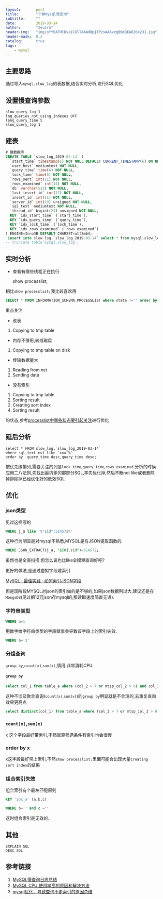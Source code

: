 ```yaml
---
layout:       post
title:        "干掉mysql慢查询"
subtitle:     ""
date:         2019-03-14
author:       "Zeusro"
header-img:   "img/oYYBAFHlDveICOlTAAWdBpjTP2sAAAvzgB9mBEABZ0e231.jpg"
header-mask:  0.3
catalog:      true
tags:
    - mysql
---
```


## 主要思路

通过导入`mysql.slow_log`的表数据,结合实时分析,进行SQL优化


## 设置慢查询参数

```
slow_query_log 1
log_queries_not_using_indexes OFF
long_query_time 5
slow_query_log 1  
```

## 建表

```SQL
# 建数据库
CREATE TABLE `slow_log_2019-03-14` (
  `start_time` timestamp(6) NOT NULL DEFAULT CURRENT_TIMESTAMP(6) ON UPDATE CURRENT_TIMESTAMP(6),
  `user_host` mediumtext NOT NULL,
  `query_time` time(6) NOT NULL,
  `lock_time` time(6) NOT NULL,
  `rows_sent` int(11) NOT NULL,
  `rows_examined` int(11) NOT NULL,
  `db` varchar(512) NOT NULL,
  `last_insert_id` int(11) NOT NULL,
  `insert_id` int(11) NOT NULL,
  `server_id` int(10) unsigned NOT NULL,
  `sql_text` mediumtext NOT NULL,
  `thread_id` bigint(21) unsigned NOT NULL,
  KEY `idx_start_time` (`start_time`),
  KEY `idx_query_time` (`query_time`),
  KEY `idx_lock_time` (`lock_time`),
  KEY `idx_rows_examined` (`rows_examined`)
) ENGINE=InnoDB DEFAULT CHARSET=utf8mb4;
 insert into slow_log.`slow_log_2019-03-14` select * from mysql.slow_log;
-- truncate table mysql.slow_log ;

```

## 实时分析

* 查看有哪些线程正在执行

    show processlist;

相比`show processlist;`我比较喜欢用

```SQL
SELECT * FROM INFORMATION_SCHEMA.PROCESSLIST where state !='' order by state,time desc,command ;
```

重点关注

- 改表

1. Copying to tmp table	

- 内存不够用,转成磁盘

1. Copying to tmp table on disk	

- 传输数据量大

1. Reading from net
1. Sending data

- 没有索引

1. Copying to tmp table
1. Sorting result
1. Creating sort index
1. Sorting result

的状态,参考[processlist中哪些状态要引起关注](https://www.kancloud.cn/thinkphp/mysql-faq/47446)进行优化


## 延后分析

```
select * FROM slow_log.`slow_log_2019-03-14` 
where sql_text not like 'xxx`%'
order by  query_time desc,query_time desc;
```

按优先级排列,需要关注的列是`lock_time`,`query_time`,`rows_examined`.分析的时候应用二八法则,先找出最坑爹的那部分SQL,率先优化掉,然后不断not like或者删除掉排除掉已经优化好的低效SQL.

## 优化

### json类型

见过这样写的

```SQL
WHERE j_a like '%"sid":514572%'
```

这种行为明显是对mysql不熟悉,MYSQL是有JSON提取函数的.

```SQL
WHERE JSON_EXTRACT(j_a, "$[0].sid")=514572;
```

虽然也是全表扫描,但怎么说也比like全模糊查询好吧?

更好的做法,是通过虚拟字段建索引

[MySQL · 最佳实践 · 如何索引JSON字段](http://mysql.taobao.org/monthly/2017/12/09/)

但是现阶段MYSQL对json的索引做的是不够的,如果json数据列过大,建议还是存`MongoDB`(见过把12万json存mysql的,那读取速度简直无语).

### 字符串类型

```SQL
WHERE a=1
```

用数字给字符串类型的字段赋值会导致该字段上的索引失效.

```SQL
WHERE a='1'
```

### 分组查询

`group by`,`count(x)`,`sum(x)`,慎用.非常消耗CPU

#### `group by`

```SQL
select col_1 from table_a where (col_2 > 7 or mtsp_col_2 > 0) and col_3 = 1 group by col_1
```

这种不涉及聚合查询(`count(x)`,`sum(x)`)的`group by`明显就是不合理的,去重复查询效果更高点

```SQL
select distinct(col_1) from table_a where (col_2 > 7 or mtsp_col_2 > 0) and col_3 = 1 limit xxx;
```

### `count(x)`,`sum(x)`

x 这个字段最好带索引,不然就算筛选条件有索引也会很慢

### order by x

x这字段最好带上索引,不然`show processlist;`里面可能会出现大量`Creating sort index`的结果

### 组合索引失效

组合索引有个最左匹配原则

```SQL
KEY 'idx_a' (a,b,c)
```

```SQL
WHERE b='' and c =''
```

这时组合索引是无效的.



## 其他

```
EXPLAIN SQL
DESC SQL
```

## 参考链接

1. [MySQL慢查询日志总结](https://www.cnblogs.com/kerrycode/p/5593204.html)
1. [MySQL CPU 使用率高的原因和解决方法](https://help.aliyun.com/knowledge_detail/51587.html)
1. [mysql优化，导致查询不走索引的原因总结](https://blog.csdn.net/m0_37808356/article/details/72526687)